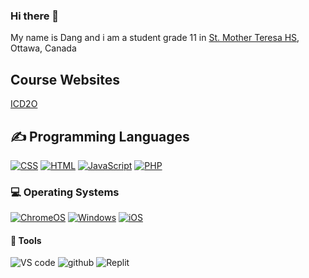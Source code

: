 ### Hi there 👋

<!--
**dang-2nguyen/dang-2nguyen** is a ✨ _special_ ✨ repository because its `README.md` (this file) appears on your GitHub profile.

Here are some ideas to get you started:

- 🔭 I’m currently working on ...
- 🌱 I’m currently learning ...
- 👯 I’m looking to collaborate on ...
- 🤔 I’m looking for help with ...
- 💬 Ask me about ...
- 📫 How to reach me: ...
- 😄 Pronouns: ...
- ⚡ Fun fact: ...
-->
<p>My name is Dang and i am a student grade 11 in <a href="http://mths.ca">St. Mother Teresa HS</a>, Ottawa, Canada</p>
<h2> Course Websites</h2>
<p>
  <a href="https://sites.google.com/ocsb.ca/teh-icd2or">ICD2O</a>
<h2>✍ Programming Languages</h2>
<a href="https://github.com/search?q=user%3Adang-2nguyen+language%3Acss"><img alt="CSS" src="https://img.shields.io/badge/CSS-1572B6.svg?logo=css3&logoColor=white"></a>
<a href="https://github.com/search?q=user%3Adang-2nguyen+language%3Ahtml"><img alt="HTML" src="https://img.shields.io/badge/HTML-E34F26.svg?logo=html5&logoColor=white"></a>
<a href="https://github.com/search?q=user%3Adang-2nguyen+language%3Ajavascript"><img alt="JavaScript" src="https://img.shields.io/badge/JavaScript-F7DF1E.svg?logo=javascript&logoColor=white"></a>
<a href="https://github.com/search?q=user%3Adang-2nguyen+language%3Aphp"><img alt="PHP" src="https://img.shields.io/badge/PHP-%23777BB4.svg?logo=php&logoColor=black"></a>
<h3>💻 Operating Systems</h3>
<a href="https://www.google.com/intl/en_ca/chromebook/chrome-os/"><img src="https://img.shields.io/badge/chrome%20os-3d89fc?logo=google%20chrome&logoColor=white" alt="ChromeOS"></a>
<a href="https://www.microsoft.com/en-ca/windows/"><img src="https://img.shields.io/badge/Windows-0078D6?logo=windows&logoColor=white" alt="Windows"></a>
<a href="https://www.apple.com/ca/ios/"><img src="https://img.shields.io/badge/iOS-000000?logo=ios&logoColor=white" alt="iOS"></a>
<h4>🔧 Tools</h4>
<img src="https://img.shields.io/badge/Visual%20Studio%20Code-0078d7.svg?style=for-the-badge&logo=visual-studio-code&logoColor=white" alt="VS code">
<img src="https://img.shields.io/badge/github-%23121011.svg?style=for-the-badge&logo=github&logoColor=white" alt="github">
<img src="https://img.shields.io/badge/Repl.it-%230D101E.svg?style=for-the-badge&logo=replit&logoColor=white" alt="Replit">
